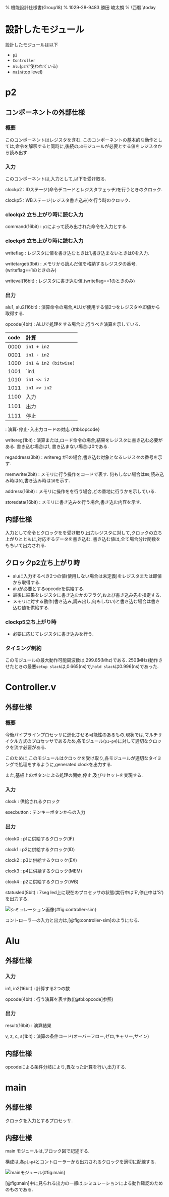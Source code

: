 % 機能設計仕様書(Group18)
% 1029-28-9483 勝田 峻太朗
% \西暦 \today

# 設計したモジュール

設計したモジュールは以下

+ `p2`
+ `Controller`
+ `Alu`(`p3`で使われている)
+ `main`(top level)

# p2

## コンポーネントの外部仕様

### 概要

このコンポーネントはレジスタを含む.
このコンポーネントの基本的な動作としては,命令を解釈すると同時に,後続の`p3`モジュールが必要とする値をレジスタから読み出す.

### 入力

このコンポーネントは,入力として,以下を受け取る.

clockp2
: IDステージ(命令デコードとレジスタフェッチ)を行うときのクロック.

clockp5
: WBステージ(レジスタ書き込み)を行う時のクロック.

### clockp2 立ち上がり時に読む入力

command(16bit)
: `p1`によって読み出された命令を入力とする.

### clockp5 立ち上がり時に読む入力

writeflag
: レジスタに値を書き込むときは1,書き込まないときは0を入力.

writetarget(3bit)
: メモリから読んだ値を格納するレジスタの番号.(writeflag==1のときのみ)

writeval(16bit)
: レジスタに書き込む値.(writeflag==1のときのみ)

### 出力

alu1, alu2(16bit)
: 演算命令の場合,ALUが使用する値2つをレジスタや即値から取得する.

opcode(4bit)
: ALUで処理をする場合に,行うべき演算を示している.

| code | 計算                  |
| :--- | :-------------------- |
| 0000 | `in1 + in2`           |
| 0001 | `in1 - in2`           |
| 1000 | `in1 & in2 (bitwise)` |
| 1001 | `in1 | in2 (bitwise)` |
| 1010 | `in1 << i2`           |
| 1011 | `in1 >> in2`          |
| 1100 | 入力                  |
| 1101 | 出力                  |
| 1111 | 停止                  |

: 演算･停止･入出力コードの対応 {#tbl:opcode}

writereg(1bit)
: 演算または,ロード命令の場合,結果をレジスタに書き込む必要がある. 書き込む場合は1, 書き込まない場合は0である.

regaddress(3bit)
: writereg が1の場合,書き込む対象となるレジスタの番号を示す.

memwrite(2bit)
: メモリに行う操作をコードで表す. 何もしない場合は`00`,読み込み時は`01`,書き込み時は`10`を示す.

address(16bit)
: メモリに操作をを行う場合,どの番地に行うかを示している.

storedata(16bit)
: メモリに書き込みを行う場合,書き込む内容を示す.

## 内部仕様

入力として命令とクロックをを受け取り,出力レジスタに対して,クロックの立ち上がりとともに,対応するデータを書き込む. 書き込む値は,全て場合分け関数をもちいて出力される.

## クロックp2立ち上がり時

+ aluに入力するべき2つの値(使用しない場合は未定義)をレジスタまたは即値から取得する.
+ aluが必要とするopcodeを供給する.
+ 最後に結果をレジスタに書き込むかのフラグ,および書き込み先を指定する.
+ メモリに対する動作(書き込み,読み出し,何もしない)と書き込む場合は書き込む値を供給する.

### clockp5立ち上がり時

+ 必要に応じてレジスタに書き込みを行う.

### タイミング制約

このモジュールの最大動作可能周波数は,299.85(Mhz)である.
250(MHz)動作させたときの最悪`setup slack`は,0.665(ns)で,`hold slack`は0.996(ns)であった.

# Controller.v

## 外部仕様

### 概要

今後パイプラインプロセッサに進化させる可能性のあるもの,現状では,マルチサイクル方式のプロセッサであるため,各モジュール(`p1~p4`)に対して適切なクロックを流す必要がある.

このために,このモジュールはクロックを受け取り,各モジュールが適切なタイミングで処理をするように,generated clockを出力する.

また,基板上のボタンによる処理の開始,停止,及びリセットを実現する.

### 入力

clock
: 供給されるクロック

execbutton
: テンキーボタンからの入力

### 出力

clock0
: p1に供給するクロック(IF)

clock1
: p2に供給するクロック(ID)

clock2
: p3に供給するクロック(EX)

clock3
: p4に供給するクロック(MEM)

clock4
: p2に供給するクロック(WB)

statusled(8bit)
: 7seg led上に現在のプロセッサの状態(実行中は’E’,停止中は’S’)を出力する.

![シミュレーション画像](./images/controller.bmp){#fig:controller-sim}

コントローラーの入力と出力は,[@fig:controller-sim]のようになる.

# Alu

## 外部仕様

### 入力

in1, in2(16bit)
: 計算する2つの数

opcode(4bit)
: 行う演算を表す数([@tbl:opcode]参照)

### 出力

result(16bit)
: 演算結果

v, z, c, s(1bit)
: 演算の条件コード(オーバーフロー,ゼロ,キャリー,サイン)


## 内部仕様

opcodeによる条件分岐により,異なった計算を行い,出力する.

# main

## 外部仕様

クロックを入力とするプロセッサ.

## 内部仕様

main モジュールは,ブロック図で記述する.

構成は,各`p1~p4`とコントローラーから出力されるクロックを適切に配線する.

![mainモジュール](./images/main.bmp){#fig:main}

[@fig:main]中に見られる出力の一部は,シミュレーションによる動作確認のためのものである.
